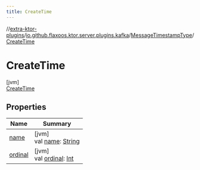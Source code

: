 ```yaml
---
title: CreateTime
---
```


//[extra-ktor-plugins](../../../../index.md)/[io.github.flaxoos.ktor.server.plugins.kafka](../../index.md)/[MessageTimestampType](../index.md)/[CreateTime](index.md)

# CreateTime

[jvm]\
[CreateTime](index.md)

## Properties

| Name                                                                         | Summary                                                                                                                                                                |
|------------------------------------------------------------------------------|------------------------------------------------------------------------------------------------------------------------------------------------------------------------|
| [name](../-log-append-time/index.md#-372974862%2FProperties%2F1975120172)    | [jvm]<br>val [name](../-log-append-time/index.md#-372974862%2FProperties%2F1975120172): [String](https://kotlinlang.org/api/latest/jvm/stdlib/kotlin/-string/index.md) |
| [ordinal](../-log-append-time/index.md#-739389684%2FProperties%2F1975120172) | [jvm]<br>val [ordinal](../-log-append-time/index.md#-739389684%2FProperties%2F1975120172): [Int](https://kotlinlang.org/api/latest/jvm/stdlib/kotlin/-int/index.md)    |

